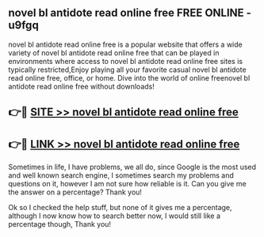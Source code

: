 ## novel bl antidote read online free FREE ONLINE - u9fgq

novel bl antidote read online free is a popular website that offers a wide variety of novel bl antidote read online free that can be played in environments where access to novel bl antidote read online free sites is typically restricted,Enjoy playing all your favorite casual novel bl antidote read online free, office, or home. Dive into the world of online freenovel bl antidote read online free without downloads!

## 👉🔴 [SITE >> novel bl antidote read online free](http://news.freeplayer.one?title=novel_bl_antidote_read_online_free&ref=FRRE)

## 👉🔴 [LINK >> novel bl antidote read online free](http://news.freeplayer.one?title=novel_bl_antidote_read_online_free&ref=FREE)

Sometimes in life, I have problems, we all do, since Google is the most used and well known search engine, I sometimes search my problems and questions on it, however I am not sure how reliable is it. Can you give me the answer on a percentage? Thank you!

Ok so I checked the help stuff, but none of it gives me a percentage, although I now know how to search better now, I would still like a percentage though, Thank you!